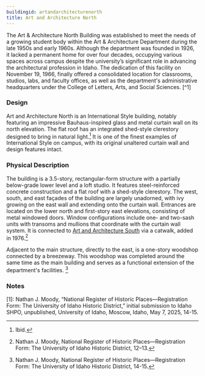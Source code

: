 ```yaml
---
buildingid: artandarchitecturenorth
title: Art and Architecture North
---
```


The Art & Architecture North Building was established to meet the needs of a growing student body within the Art & Architecture Department during the late 1950s and early 1960s. Although the department was founded in 1926, it lacked a permanent home for over four decades, occupying various spaces across campus despite the university’s significant role in advancing the architectural profession in Idaho. The dedication of this facility on November 19, 1966, finally offered a consolidated location for classrooms, studios, labs, and faculty offices, as well as the department's administrative headquarters under the College of Letters, Arts, and Social Sciences. [^1]

### Design
Art and Architecture North is an International Style building, notably featuring an impressive Bauhaus-inspired glass and metal curtain wall on its north elevation. The flat roof has an integrated shed-style clerestory designed to bring in natural light.[^2] It is one of the finest examples of International Style on campus, with its original unaltered curtain wall and design features intact. 

### Physical Description
The building is a 3.5-story, rectangular-form structure with a partially below-grade lower level and a loft studio. It features steel-reinforced concrete construction and a flat roof with a shed-style clerestory. The west, south, and east façades of the building are largely unadorned, with ivy growing on the east wall and extending onto the curtain wall. Entrances are located on the lower north and first-story east elevations, consisting of metal windowed doors. Window configurations include one- and two-sash units with transoms and mullions that coordinate with the curtain wall system.
It is connected to [Art and Architecture South](/digital/campus/buildings/artandarchitecturesouth) via a catwalk, added in 1976.[^3] 

Adjacent to the main structure, directly to the east, is a one-story woodshop connected by a breezeway. This woodshop was completed around the same time as the main building and serves as a functional extension of the department's facilities. [^4]

### Notes 
[1]: Nathan J. Moody, “National Register of Historic Places—Registration Form: The University of Idaho Historic District,” initial submission to Idaho SHPO, unpublished, University of Idaho, Moscow, Idaho, May 7, 2025, 14-15. 
[^2]: Ibid. 
[^3]: Nathan J. Moody, National Register of Historic Places—Registration Form: The University of Idaho Historic District, 12–13. 
[^4]: Nathan J. Moody, National Register of Historic Places—Registration Form: The University of Idaho Historic District, 14-15.